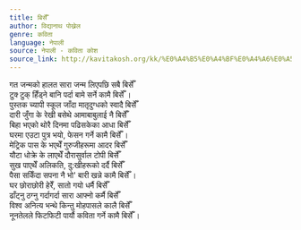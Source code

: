 ```yaml
---
title: बिर्सेँ
author: विद्यानाथ पोख्रेल
genre: कविता
language: नेपाली
source: नेपाली - कविता कोश
source_link: http://kavitakosh.org/kk/%E0%A4%B5%E0%A4%BF%E0%A4%A6%E0%A5%8D%E0%A4%AF%E0%A4%BE%E0%A4%A8%E0%A4%BE%E0%A4%A5_%E0%A4%AA%E0%A5%8B%E0%A4%96%E0%A5%8D%E0%A4%B0%E0%A5%87%E0%A4%B2
---
```


गत जन्मको हालत सारा जन्म लिएपछि सबै बिर्सेँ  
टुक्‍ टुक् हिँड्ने बानि पर्दा बामे सर्ने कामै बिर्सेँ ।  
पुस्तक च्यापी स्कूल जाँदा मातृदुग्धको स्वादै बिर्सेँ  
दारी जुँगा के रेखी बसेथे आमाबाबुलाई नै बिर्सेँ  
बिहा भएको थोरै दिनमा पढिसकेका आधा बिर्सेँ  
घरमा एउटा पुत्र भयो, फेसन गर्ने कामै बिर्सेँ ।  
मेट्रिक पास के भएथेँ गुरुजीहरूमा आदर बिर्सेँ  
यौटा धोक्रे के लाएथेँ दौरासुर्वाल टोपी बिर्सेँ  
सुख पाएथेँ अलिकति, दु:खीहरूको दर्दै बिर्सेँ  
पैसा सकिँदा सपना नै भो' बारी खन्ने कामै बिर्सेँ ।  
घर छोराछोरी हेरेँ, सातो गयो धर्मै बिर्सेँ  
ढाँट्नु ठग्नु गर्दागर्दा सारा आफ्नो कर्मै बिर्सेँ  
विश्व अनित्य भन्थे किन्तु मोहपासले कालै बिर्सेँ  
नूनतेलले फिटफिटी पार्यौ कविता गर्ने कामै बिर्सेँ ।
